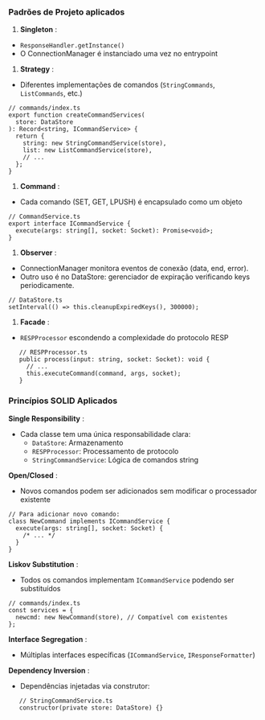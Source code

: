 ### Padrões de Projeto aplicados

1. **Singleton** :

- `ResponseHandler.getInstance()`
- O ConnectionManager é instanciado uma vez no entrypoint

1. **Strategy** :

- Diferentes implementações de comandos (`StringCommands`, `ListCommands`, etc.)

```tsx
// commands/index.ts
export function createCommandServices(
  store: DataStore
): Record<string, ICommandService> {
  return {
    string: new StringCommandService(store),
    list: new ListCommandService(store),
    // ...
  };
}
```

1. **Command** :

- Cada comando (SET, GET, LPUSH) é encapsulado como um objeto

```tsx
// CommandService.ts
export interface ICommandService {
  execute(args: string[], socket: Socket): Promise<void>;
}
```

1. **Observer** :

- ConnectionManager monitora eventos de conexão (data, end, error).
- Outro uso é no DataStore: gerenciador de expiração verificando keys periodicamente.

```tsx
// DataStore.ts
setInterval(() => this.cleanupExpiredKeys(), 300000);
```

1. **Facade** :

- `RESPProcessor` escondendo a complexidade do protocolo RESP

```tsx
   // RESPProcessor.ts
   public process(input: string, socket: Socket): void {
     // ...
     this.executeCommand(command, args, socket);
   }

```

### Princípios SOLID Aplicados

**Single Responsibility** :

- Cada classe tem uma única responsabilidade clara:
  - `DataStore`: Armazenamento
  - `RESPProcessor`: Processamento de protocolo
  - `StringCommandService`: Lógica de comandos string

**Open/Closed** :

- Novos comandos podem ser adicionados sem modificar o processador existente

```tsx
// Para adicionar novo comando:
class NewCommand implements ICommandService {
  execute(args: string[], socket: Socket) {
    /* ... */
  }
}
```

**Liskov Substitution** :

- Todos os comandos implementam `ICommandService` podendo ser substituídos

```tsx
// commands/index.ts
const services = {
  newcmd: new NewCommand(store), // Compatível com existentes
};
```

**Interface Segregation** :

- Múltiplas interfaces específicas (`ICommandService`, `IResponseFormatter`)

**Dependency Inversion** :

- Dependências injetadas via construtor:

```tsx
   // StringCommandService.ts
   constructor(private store: DataStore) {}

```
